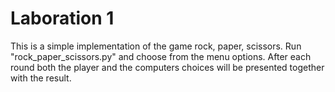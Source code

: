 # Laboration 1
This is a simple implementation of the game rock, paper, scissors. Run "rock_paper_scissors.py" and choose from the menu options. After each round both the player and the computers choices will be presented together with the result.
